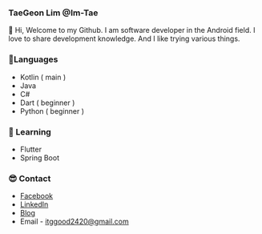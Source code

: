 ### TaeGeon Lim    @Im-Tae

👋 Hi, Welcome to my Github. I am software developer in the Android field. I love to share development knowledge. And I like trying various things.



### 📑Languages



- Kotlin ( main )
- Java
- C#
- Dart ( beginner )
- Python ( beginner )



### 📕 Learning



- Flutter
- Spring Boot



### 😎 Contact



- [Facebook](https://www.facebook.com/profile.php?id=100004293377816)
- [LinkedIn](https://www.linkedin.com/in/limtaegeon/)
- [Blog](https://imleaf.tistory.com/)
- Email - itggood2420@gmail.com

